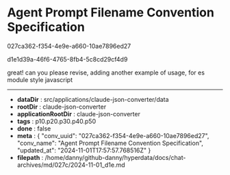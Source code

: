 # Agent Prompt Filename Convention Specification

027ca362-f354-4e9e-a660-10ae7896ed27

d1e1d39a-46f6-4765-8fb4-5c8cd29cf4d9

great! can you please revise, adding another example of usage, for es module style javascript

---

* **dataDir** : src/applications/claude-json-converter/data
* **rootDir** : claude-json-converter
* **applicationRootDir** : claude-json-converter
* **tags** : p10.p20.p30.p40.p50
* **done** : false
* **meta** : {
  "conv_uuid": "027ca362-f354-4e9e-a660-10ae7896ed27",
  "conv_name": "Agent Prompt Filename Convention Specification",
  "updated_at": "2024-11-01T17:57:57.768516Z"
}
* **filepath** : /home/danny/github-danny/hyperdata/docs/chat-archives/md/027c/2024-11-01_d1e.md
